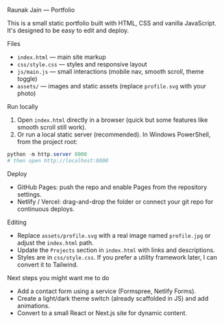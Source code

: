 Raunak Jain — Portfolio

This is a small static portfolio built with HTML, CSS and vanilla JavaScript. It's designed to be easy to edit and deploy.

Files
- `index.html` — main site markup
- `css/style.css` — styles and responsive layout
- `js/main.js` — small interactions (mobile nav, smooth scroll, theme toggle)
- `assets/` — images and static assets (replace `profile.svg` with your photo)

Run locally
1. Open `index.html` directly in a browser (quick but some features like smooth scroll still work).
2. Or run a local static server (recommended). In Windows PowerShell, from the project root:

```powershell
python -m http.server 8000
# then open http://localhost:8000
```

Deploy
- GitHub Pages: push the repo and enable Pages from the repository settings.
- Netlify / Vercel: drag-and-drop the folder or connect your git repo for continuous deploys.

Editing
- Replace `assets/profile.svg` with a real image named `profile.jpg` or adjust the `index.html` path.
- Update the `Projects` section in `index.html` with links and descriptions.
- Styles are in `css/style.css`. If you prefer a utility framework later, I can convert it to Tailwind.

Next steps you might want me to do
- Add a contact form using a service (Formspree, Netlify Forms).
- Create a light/dark theme switch (already scaffolded in JS) and add animations.
- Convert to a small React or Next.js site for dynamic content.

